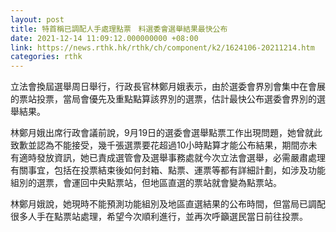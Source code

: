 ```yaml
---
layout: post
title: 特首稱已調配人手處理點票　料選委會選舉結果最快公布
date: 2021-12-14 11:09:12.000000000 +08:00
link: https://news.rthk.hk/rthk/ch/component/k2/1624106-20211214.htm
categories: rthk
---
```


立法會換屆選舉周日舉行，行政長官林鄭月娥表示，由於選委會界別會集中在會展的票站投票，當局會優先及重點點算該界別的選票，估計最快公布選委會界別的選舉結果。

林鄭月娥出席行政會議前說，9月19日的選委會選舉點票工作出現問題，她曾就此致歉並認為不能接受，幾千張選票要花超過10小時點算才能公布結果，期間亦未有適時發放資訊，她已責成選管會及選舉事務處就今次立法會選舉，必需嚴肅處理有關事宜，包括在投票結束後如何封箱、點票、運票等都有詳細計劃，如涉及功能組別的選票，會運回中央點票站，但地區直選的票站就會變為點票站。

林鄭月娥說，她現時不能預測功能組別及地區直選結果的公布時間，但當局已調配很多人手在點票站處理，希望今次順利進行，並再次呼籲選民當日前往投票。
